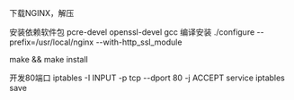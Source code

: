 下载NGINX，解压

安装依赖软件包
pcre-devel
openssl-devel
gcc
编译安装
./configure --prefix=/usr/local/nginx --with-http_ssl_module

make && make install

开发80端口
iptables -I INPUT -p tcp --dport 80 -j ACCEPT
service iptables save

